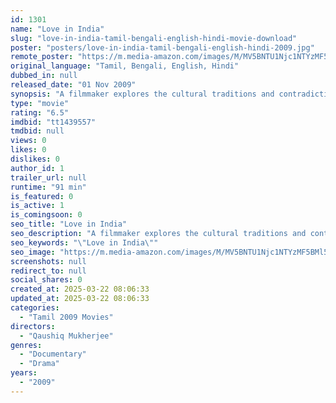 ```yaml
---
id: 1301
name: "Love in India"
slug: "love-in-india-tamil-bengali-english-hindi-movie-download"
poster: "posters/love-in-india-tamil-bengali-english-hindi-2009.jpg"
remote_poster: "https://m.media-amazon.com/images/M/MV5BNTU1Njc1NTYzMF5BMl5BanBnXkFtZTgwNzU2MzA2MDE@._V1_SX300.jpg"
original_language: "Tamil, Bengali, English, Hindi"
dubbed_in: null
released_date: "01 Nov 2009"
synopsis: "A filmmaker explores the cultural traditions and contradictions across the sexually conservative land of the Kama Sutra."
type: "movie"
rating: "6.5"
imdbid: "tt1439557"
tmdbid: null
views: 0
likes: 0
dislikes: 0
author_id: 1
trailer_url: null
runtime: "91 min"
is_featured: 0
is_active: 1
is_comingsoon: 0
seo_title: "Love in India"
seo_description: "A filmmaker explores the cultural traditions and contradictions across the sexually conservative land of the Kama Sutra."
seo_keywords: "\"Love in India\""
seo_image: "https://m.media-amazon.com/images/M/MV5BNTU1Njc1NTYzMF5BMl5BanBnXkFtZTgwNzU2MzA2MDE@._V1_SX300.jpg"
screenshots: null
redirect_to: null
social_shares: 0
created_at: 2025-03-22 08:06:33
updated_at: 2025-03-22 08:06:33
categories:
  - "Tamil 2009 Movies"
directors:
  - "Qaushiq Mukherjee"
genres:
  - "Documentary"
  - "Drama"
years:
  - "2009"
---
```

